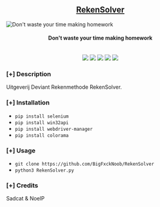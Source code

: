 <h2 align="center"><u>RekenSolver</u></h2>

![Don't waste your time making homework](images/banner.png)
<h4 align="center"> Don't waste your time making homework </h4>

<p align="center">
<br>
    <img src="https://img.shields.io/badge/Author-Sadcat & NoelP-magenta?style=flat-square">
    <img src="https://img.shields.io/badge/Open%20Source-Yes-orange?style=flat-square">
    <img src="https://img.shields.io/badge/Maintained-Yes-cyan?style=flat-square">
    <img src="https://img.shields.io/badge/Made%20In-Selenium-green?style=flat-square">
    <img src="https://img.shields.io/badge/Written%20In-Python-blue?style=flat-square">
</p>

### [+] Description
Uitgeverij Deviant Rekenmethode RekenSolver.

### [+] Installation
 - `pip install selenium`
 - `pip install win32api`
 - `pip install webdriver-manager`
 - `pip install colorama`

### [+] Usage
 - `git clone https://github.com/BigFxckNoob/RekenSolver`
 - `python3 RekenSolver.py`

### [+] Credits 
 Sadcat & NoelP


